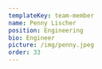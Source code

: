 ```yaml
---
templateKey: team-member
name: Penny Lischer
position: Engineering
bio: Engineer
picture: /img/penny.jpeg
order: 33
---
```

